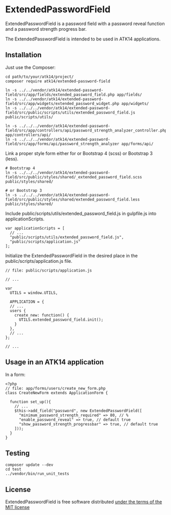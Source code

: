ExtendedPasswordField
=====================

ExtendedPasswordField is a password field with a password reveal function and a password strength progress bar.

The ExtendedPasswordField is intended to be used in ATK14 applications.

Installation
------------

Just use the Composer:

    cd path/to/your/atk14/project/
    composer require atk14/extended-password-field

    ln -s ../../vendor/atk14/extended-password-field/src/app/fields/extended_password_field.php app/fields/
    ln -s ../../vendor/atk14/extended-password-field/src/app/widgets/extended_password_widget.php app/widgets/
    ln -s ../../../vendor/atk14/extended-password-field/src/public/scripts/utils/extended_password_field.js public/scripts/utils/

    ln -s ../../../vendor/atk14/extended-password-field/src/app/controllers/api/password_strength_analyzer_controller.php app/controllers/api/
    ln -s ../../../vendor/atk14/extended-password-field/src/app/forms/api/password_strength_analyzer app/forms/api/


Link a proper style form either for  or Bootstrap 4 (scss) or Bootstrap 3 (less).

    # Bootstrap 4
    ln -s ../../../vendor/atk14/extended-password-field/src/public/styles/shared/_extended_password_field.scss public/styles/shared/

    # or Bootstrap 3
    ln -s ../../../vendor/atk14/extended-password-field/src/public/styles/shared/extended_password_field.less public/styles/shared/

Include public/scripts/utils/extended_password_field.js in gulpfile.js into applicationScripts.

    var applicationScripts = [
      // ...
      "public/scripts/utils/extended_password_field.js",
      "public/scripts/application.js"
    ];

Initialize the ExtendedPasswordField in the desired place in the public/scripts/application.js file.

    // file: public/scripts/application.js

    // ...

    var
	  UTILS = window.UTILS,

	  APPLICATION = {
      // ...
      users {
        create_new: function() {
          UTILS.extended_password_field.init();
        }
      },
      // ...  
    };

    // ...

Usage in an ATK14 application
-----------------------------

In a form:

  
    <?php
    // file: app/forms/users/create_new_form.php
    class CreateNewForm extends ApplicationForm {

      function set_up(){
        // ...
        $this->add_field("password", new ExtendedPasswordField([
          "minimum_password_strength_required" => 80, // %
          "enable_password_reveal" => true, // default true
          "show_password_strength_progressbar" => true, // default true
        ]));
      }
    }

Testing
-------

    composer update --dev
    cd test
    ../vendor/bin/run_unit_tests

License
-------

ExtendedPasswordField is free software distributed [under the terms of the MIT license](http://www.opensource.org/licenses/mit-license)

[//]: # ( vim: set ts=2 et: )
